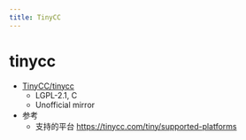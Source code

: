 ```yaml
---
title: TinyCC
---
```



# tinycc

- [TinyCC/tinycc](https://github.com/TinyCC/tinycc)
  - LGPL-2.1, C
  - Unofficial mirror
- 参考
  - 支持的平台 https://tinycc.com/tiny/supported-platforms

